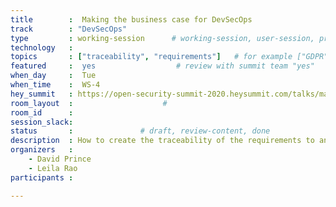 ```yaml
---
title        :  Making the business case for DevSecOps
track        : "DevSecOps"
type         : working-session      # working-session, user-session, product-session
technology   :
topics       : ["traceability", "requirements"]   # for example ["GDPR"]
featured     :  yes                  # review with summit team "yes"
when_day     :  Tue
when_time    :  WS-4
hey_summit   : https://open-security-summit-2020.heysummit.com/talks/making-the-business-case-for-devsecops/
room_layout  :                    #
room_id      :
session_slack: 
status       :               # draft, review-content, done
description  : How to create the traceability of the requirements to an industry standard
organizers   :
    - David Prince
    - Leila Rao
participants :

---
```


<!--(add intro)

## WHY

(...)

## What

(...)

## Outcomes

(...)

## References

(...)


## Previous-->
